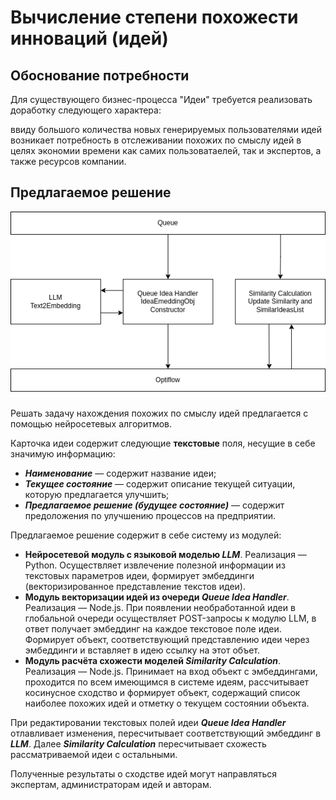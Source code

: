 # Вычисление степени похожести инноваций (идей)
## Обоснование потребности 

Для существующего бизнес-процесса "Идеи" требуется реализовать доработку следующего характера:

ввиду большого количества новых генерируемых пользователями идей возникает потребность в отслеживании похожих по смыслу идей в целях экономии времени как самих пользоватаелей, так и экспертов, а также ресурсов компании.

## Предлагаемое решение

<p align="center">
  <img  src="schema.png" alt='Схема взаимодействия модулей'>
</p>

Решать задачу нахождения похожих по смыслу идей предлагается с помощью нейросетевых алгоритмов.

Карточка идеи содержит следующие **текстовые** поля, несущие в себе значимую информацию:

- ***Наименование*** — содержит название идеи;
- ***Текущее состояние*** — содержит описание текущей ситуации, которую предлагается улучшить;
- ***Предлагаемое решение (будущее состояние)*** — содержит предоложения по улучшению процессов на предприятии.

Предлагаемое решение содержит в себе систему из модулей:

- **Нейросетевой модуль с языковой моделью *LLM***. Реализация — Python. Осуществляет извлечение полезной информации из текстовых параметров идеи, формирует эмбеддинги (векторизированное представление текстов идеи).
- **Модуль векторизации идей из очереди *Queue Idea Handler***. Реализация — Node.js. При появлении необработанной идеи в глобальной очереди осуществляет POST-запросы к модулю LLM, в ответ получает эмбеддинг на каждое текстовое поле идеи. Формирует объект, соответствующий представлению идеи через эмбеддинги и вставляет в идею ссылку на этот объет.
- **Модуль расчёта схожести моделей *Similarity Calculation***. Реализация — Node.js. Принимает на вход объект с эмбеддингами, проходится по всем имеющимся в системе идеям, рассчитывает косинусное сходство и формирует объект, содержащий список наиболее похожих идей и отметку о текущем состоянии объекта. 

При редактировании текстовых полей идеи ***Queue Idea Handler*** отлавливает изменения, пересчитывает соответствующий эмбеддинг в ***LLM***. Далее ***Similarity Calculation*** пересчитывает схожесть рассматриваемой идеи с остальными.

Полученные результаты о сходстве идей могут направляться экспертам, администраторам идей и авторам.
